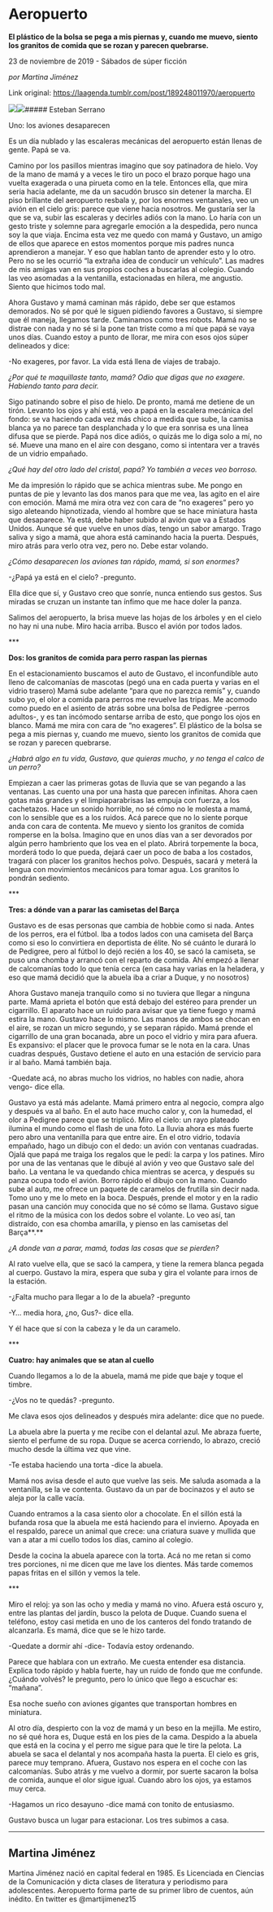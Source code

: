 # Aeropuerto

**El plástico de la bolsa se pega a mis piernas y, cuando me muevo, siento los granitos de comida que se rozan y parecen quebrarse.**

23 de noviembre de 2019 - Sábados de súper ficción

_por Martina Jiménez_

Link original: https://laagenda.tumblr.com/post/189248011970/aeropuerto

![](https://64.media.tumblr.com/381d586109f249eedd11a731f0586c2b/c96ce2ac7800e849-09/s500x750/a8879088d10371ee32a48b9eb0554ae660043b8f.jpg)![](https://64.media.tumblr.com/381d586109f249eedd11a731f0586c2b/c96ce2ac7800e849-09/s500x750/a8879088d10371ee32a48b9eb0554ae660043b8f.jpg)##### Esteban Serrano





Uno: los aviones desaparecen 



Es un día nublado y las escaleras mecánicas del aeropuerto están llenas de gente. Papá se va. 

Camino por los pasillos mientras imagino que soy patinadora de hielo. Voy de la mano de mamá y a veces le tiro un poco el brazo porque hago una vuelta exagerada o una pirueta como en la tele. Entonces ella, que mira seria hacia adelante, me da un sacudón brusco sin detener la marcha. El piso brillante del aeropuerto resbala y, por los enormes ventanales, veo un avión en el cielo gris: parece que viene hacia nosotros. Me gustaría ser la que se va, subir las escaleras y decirles adiós con la mano. Lo haría con un gesto triste y solemne para agregarle emoción a la despedida, pero nunca soy la que viaja. Encima esta vez me quedo con mamá y Gustavo, un amigo de ellos que aparece en estos momentos porque mis padres nunca aprendieron a manejar. Y eso que hablan tanto de aprender esto y lo otro. Pero no se les ocurrió “la extraña idea de conducir un vehículo”. Las madres de mis amigas van en sus propios coches a buscarlas al colegio. Cuando las veo asomadas a la ventanilla, estacionadas en hilera, me angustio. Siento que hicimos todo mal. 

Ahora Gustavo y mamá caminan más rápido, debe ser que estamos demorados. No sé por qué le siguen pidiendo favores a Gustavo, si siempre que él maneja, llegamos tarde. Caminamos como tres robots. Mamá no se distrae con nada y no sé si la pone tan triste como a mí que papá se vaya unos días. Cuando estoy a punto de llorar, me mira con esos ojos súper delineados y dice:

-No exageres, por favor. La vida está llena de viajes de trabajo.

*¿Por qué te maquillaste tanto, mamá? Odio que digas que no exagere. Habiendo tanto para decir.*

Sigo patinando sobre el piso de hielo. De pronto, mamá me detiene de un tirón. Levanto los ojos y ahí está, veo a papá en la escalera mecánica del fondo: se va haciendo cada vez más chico a medida que sube, la camisa blanca ya no parece tan desplanchada y lo que era sonrisa es una línea difusa que se pierde. Papá nos dice adiós, o quizás me lo diga solo a mí, no sé. Mueve una mano en el aire con desgano, como si intentara ver a través de un vidrio empañado. 

*¿Qué hay del otro lado del cristal, papá? Yo también a veces veo borroso.*

Me da impresión lo rápido que se achica mientras sube. Me pongo en puntas de pie y levanto las dos manos para que me vea, las agito en el aire con emoción. Mamá me mira otra vez con cara de “no exageres” pero yo sigo aleteando hipnotizada, viendo al hombre que se hace miniatura hasta que desaparece. Ya está, debe haber subido al avión que va a Estados Unidos. Aunque sé que vuelve en unos días, tengo un sabor amargo. Trago saliva y sigo a mamá, que ahora está caminando hacia la puerta. Después, miro atrás para verlo otra vez, pero no. Debe estar volando.  

*¿Cómo desaparecen los aviones tan rápido, mamá, si son enormes?* 

-¿Papá ya está en el cielo? -pregunto. 

Ella dice que sí, y Gustavo creo que sonríe, nunca entiendo sus gestos. Sus miradas se cruzan un instante tan ínfimo que me hace doler la panza. 

Salimos del aeropuerto, la brisa mueve las hojas de los árboles y en el cielo no hay ni una nube. Miro hacia arriba. Busco el avión por todos lados.

\*\*\*

**Dos: los granitos de comida para perro raspan las piernas**

En el estacionamiento buscamos el auto de Gustavo, el inconfundible auto lleno de calcomanías de mascotas (pegó una en cada puerta y varias en el vidrio trasero) Mamá sube adelante “para que no parezca remís” y, cuando subo yo, el olor a comida para perros me revuelve las tripas. Me acomodo como puedo en el asiento de atrás sobre una bolsa de Pedigree -perros adultos-, y es tan incómodo sentarse arriba de esto, que pongo los ojos en blanco. Mamá me mira con cara de “no exageres”. El plástico de la bolsa se pega a mis piernas y, cuando me muevo, siento los granitos de comida que se rozan y parecen quebrarse. 

*¿Habrá algo en tu vida, Gustavo, que quieras mucho, y no tenga el calco de un perro?*

Empiezan a caer las primeras gotas de lluvia que se van pegando a las ventanas. Las cuento una por una hasta que parecen infinitas. Ahora caen gotas más grandes y el limpiaparabrisas las empuja con fuerza, a los cachetazos. Hace un sonido horrible, no sé cómo no le molesta a mamá, con lo sensible que es a los ruidos. Acá parece que no lo siente porque anda con cara de contenta. Me muevo y siento los granitos de comida romperse en la bolsa. Imagino que en unos días van a ser devorados por algún perro hambriento que los vea en el plato. Abrirá torpemente la boca, morderá todo lo que pueda, dejará caer un poco de baba a los costados, tragará con placer los granitos hechos polvo. Después, sacará y meterá la lengua con movimientos mecánicos para tomar agua. Los granitos lo pondrán sediento.

\*\*\*

**Tres: a dónde van a parar las camisetas del Barça**

Gustavo es de esas personas que cambia de hobbie como si nada. Antes de los perros, era el fútbol. Iba a todos lados con una camiseta del Barça como si eso lo convirtiera en deportista de élite. No sé cuánto le durará lo de Pedigree, pero al fútbol lo dejó recién a los 40, se sacó la camiseta, se puso una chomba y arrancó con el reparto de comida. Ahí empezó a llenar de calcomanías todo lo que tenía cerca (en casa hay varias en la heladera, y eso que mamá decidió que la abuela iba a criar a Duque, y no nosotros)

Ahora Gustavo maneja tranquilo como si no tuviera que llegar a ninguna parte. Mamá aprieta el botón que está debajo del estéreo para prender un cigarrillo. El aparato hace un ruido para avisar que ya tiene fuego y mamá estira la mano. Gustavo hace lo mismo. Las manos de ambos se chocan en el aire, se rozan un micro segundo, y se separan rápido. Mamá prende el cigarrillo de una gran bocanada, abre un poco el vidrio y mira para afuera. Es expansivo: el placer que le provoca fumar se le nota en la cara. Unas cuadras después, Gustavo detiene el auto en una estación de servicio para ir al baño. Mamá también baja. 

-Quedate acá, no abras mucho los vidrios, no hables con nadie, ahora vengo- dice ella. 

Gustavo ya está más adelante. Mamá primero entra al negocio, compra algo y después va al baño. En el auto hace mucho calor y, con la humedad, el olor a Pedigree parece que se triplicó. Miro el cielo: un rayo plateado ilumina el mundo como el flash de una foto. La lluvia ahora es más fuerte pero abro una ventanilla para que entre aire. En el otro vidrio, todavía empañado, hago un dibujo con el dedo: un avión con ventanas cuadradas. Ojalá que papá me traiga los regalos que le pedí: la carpa y los patines. Miro por una de las ventanas que le dibujé al avión y veo que Gustavo sale del baño. La ventana le va quedando chica mientras se acerca, y después su panza ocupa todo el avión. Borro rápido el dibujo con la mano. Cuando sube al auto, me ofrece un paquete de caramelos de frutilla sin decir nada. Tomo uno y me lo meto en la boca. Después, prende el motor y en la radio pasan una canción muy conocida que no sé cómo se llama. Gustavo sigue el ritmo de la música con los dedos sobre el volante. Lo veo así, tan distraído, con esa chomba amarilla, y pienso en las camisetas del Barça**.** 

*¿A donde van a parar, mamá, todas las cosas que se pierden?*

Al rato vuelve ella, que se sacó la campera, y tiene la remera blanca pegada al cuerpo. Gustavo la mira, espera que suba y gira el volante para irnos de la estación. 

-¿Falta mucho para llegar a lo de la abuela? -pregunto

-Y… media hora, ¿no, Gus?- dice ella. 

Y él hace que sí con la cabeza y le da un caramelo. 

\*\*\*

**Cuatro: hay animales que se atan al cuello**

Cuando llegamos a lo de la abuela, mamá me pide que baje y toque el timbre. 

-¿Vos no te quedás? -pregunto. 

Me clava esos ojos delineados y después mira adelante: dice que no puede. 

La abuela abre la puerta y me recibe con el delantal azul. Me abraza fuerte, siento el perfume de su ropa. Duque se acerca corriendo, lo abrazo, creció mucho desde la última vez que vine.

-Te estaba haciendo una torta -dice la abuela. 

Mamá nos avisa desde el auto que vuelve las seis. Me saluda asomada a la ventanilla, se la ve contenta. Gustavo da un par de bocinazos y el auto se aleja por la calle vacía.

Cuando entramos a la casa siento olor a chocolate. En el sillón está la bufanda rosa que la abuela me está haciendo para el invierno. Apoyada en el respaldo, parece un animal que crece: una criatura suave y mullida que van a atar a mi cuello todos los días, camino al colegio.

Desde la cocina la abuela aparece con la torta. Acá no me retan si como tres porciones, ni me dicen que me lave los dientes. Más tarde comemos papas fritas en el sillón y vemos la tele.  

\*\*\*

Miro el reloj: ya son las ocho y media y mamá no vino. Afuera está oscuro y, entre las plantas del jardín, busco la pelota de Duque. Cuando suena el teléfono, estoy casi metida en uno de los canteros del fondo tratando de alcanzarla. Es mamá, dice que se le hizo tarde. 

-Quedate a dormir ahí -dice- Todavía estoy ordenando.

Parece que hablara con un extraño. Me cuesta entender esa distancia. Explica todo rápido y habla fuerte, hay un ruido de fondo que me confunde. ¿Cuándo volvés? le pregunto, pero lo único que llego a escuchar es: “mañana”. 

Esa noche sueño con aviones gigantes que transportan hombres en miniatura. 

Al otro día, despierto con la voz de mamá y un beso en la mejilla. Me estiro, no sé qué hora es, Duque está en los pies de la cama. Despido a la abuela que está en la cocina y el perro me sigue para que le tire la pelota. La abuela se saca el delantal y nos acompaña hasta la puerta. El cielo es gris, parece muy temprano. Afuera, Gustavo nos espera en el coche con las calcomanías. Subo atrás y me vuelvo a dormir, por suerte sacaron la bolsa de comida, aunque el olor sigue igual. Cuando abro los ojos, ya estamos muy cerca. 

-Hagamos un rico desayuno -dice mamá con tonito de entusiasmo.

Gustavo busca un lugar para estacionar. Los tres subimos a casa. 



---

Martina Jiménez
---------------


Martina Jiménez nació en capital federal en 1985. Es Licenciada en Ciencias de la Comunicación y dicta clases de literatura y periodismo para adolescentes. Aeropuerto forma parte de su primer libro de cuentos, aún inédito. En twitter es @martijimenez15

  



